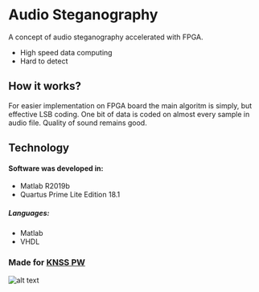 # Audio Steganography

A concept of audio steganography accelerated with FPGA.

  - High speed data computing
  - Hard to detect

## How it works?
For easier implementation on FPGA board the main algoritm is simply, but effective LSB coding.
One bit of data is coded on almost every sample in audio file. Quality of sound remains good.
## Technology
#### Software was developed in:
 - Matlab R2019b
 - Quartus Prime Lite Edition 18.1

##### Languages:
- Matlab
- VHDL

### Made for [KNSS PW](www.knss.pl)
![alt text](https://knss.pl/img/logo/400.png "Logo KNSS")
